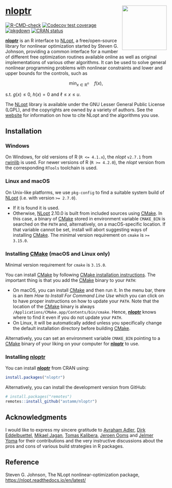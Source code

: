 
<!-- README.md is generated from README.Rmd. Please edit that file -->

# [**nloptr**](https://astamm.github.io/nloptr/) <img src='man/figures/logo.png' align="right" height="139" />

<!-- badges: start -->

[![R-CMD-check](https://github.com/astamm/nloptr/actions/workflows/R-CMD-check.yaml/badge.svg)](https://github.com/astamm/nloptr/actions/workflows/R-CMD-check.yaml)
[![Codecov test
coverage](https://codecov.io/gh/astamm/nloptr/graph/badge.svg)](https://app.codecov.io/gh/astamm/nloptr)
[![pkgdown](https://github.com/astamm/nloptr/workflows/pkgdown/badge.svg)](https://github.com/astamm/nloptr/actions)
[![CRAN
status](https://www.r-pkg.org/badges/version/nloptr)](https://CRAN.R-project.org/package=nloptr)
<!-- badges: end -->

[**nloptr**](https://astamm.github.io/nloptr/) is an R interface to
[NLopt](https://nlopt.readthedocs.io/en/latest/), a free/open-source
library for nonlinear optimization started by Steven G. Johnson,
providing a common interface for a number of different free optimization
routines available online as well as original implementations of various
other algorithms. It can be used to solve general nonlinear programming
problems with nonlinear constraints and lower and upper bounds for the
controls, such as

$$ \min_{x \in \mathbb{R}^n} \quad f(x), $$

s.t. $g(x) \le 0$, $h(x) = 0$ and $\ell \le x \le u$.

The [NLopt](https://nlopt.readthedocs.io/en/latest/) library is
available under the GNU Lesser General Public License (LGPL), and the
copyrights are owned by a variety of authors. See the
[website](https://nlopt.readthedocs.io/en/latest/Citing_NLopt/) for
information on how to cite NLopt and the algorithms you use.

## Installation

### Windows

On Windows, for old versions of R (`R <= 4.1.x`), the *nlopt* `v2.7.1`
from [rwinlib](https://github.com/rwinlib/nlopt) is used. For newer
versions of R (`R >= 4.2.0`), the *nlopt* version from the corresponding
`RTools` toolchain is used.

### Linux and macOS

On Unix-like platforms, we use `pkg-config` to find a suitable system
build of [NLopt](https://nlopt.readthedocs.io/en/latest/) (i.e. with
version `>= 2.7.0`).

- If it is found it is used.
- Otherwise, [NLopt](https://nlopt.readthedocs.io/en/latest/) 2.10.0 is
  built from included sources using [CMake](https://cmake.org). In this
  case, a binary of [CMake](https://cmake.org) stored in environment
  variable `CMAKE_BIN` is searched on the `PATH` and, alternatively, on
  a macOS-specific location. If that variable cannot be set, install
  will abort suggesting ways of installing [CMake](https://cmake.org).
  The minimal version requirement on `cmake` is `>= 3.15.0`.

### Installing [CMake](https://cmake.org) (macOS and Linux only)

Minimal version requirement for `cmake` is `3.15.0`.

You can install [CMake](https://cmake.org) by following [CMake
installation instructions](https://cmake.org/resources/). The important
thing is that you add the [CMake](https://cmake.org) binary to your
`PATH`:

- On macOS, you can install [CMake](https://cmake.org) and then run it.
  In the menu bar, there is an item *How to Install For Command Line
  Use* which you can click on to have proper instructions on how to
  update your `PATH`. Note that the location of the
  [CMake](https://cmake.org) binary is always
  `/Applications/CMake.app/Contents/bin/cmake`. Hence,
  [**nloptr**](https://astamm.github.io/nloptr/) knows where to find it
  even if you do not update your `PATH`.
- On Linux, it will be automatically added unless you specifically
  change the default installation directory before building
  [CMake](https://cmake.org).

Alternatively, you can set an environment variable `CMAKE_BIN` pointing
to a [CMake](https://cmake.org) binary of your liking on your computer
for [**nloptr**](https://astamm.github.io/nloptr/) to use.

### Installing [**nloptr**](https://astamm.github.io/nloptr/)

You can install [**nloptr**](https://astamm.github.io/nloptr/) from CRAN
using:

``` r
install.packages("nloptr")
```

Alternatively, you can install the development version from GitHub:

``` r
# install.packages("remotes")
remotes::install_github("astamm/nloptr")
```

## Acknowledgments

I would like to express my sincere gratitude to [Avraham
Adler](https://github.com/aadler), [Dirk
Eddelbuettel](https://github.com/eddelbuettel), [Mikael
Jagan](https://github.com/jaganmn), [Tomas
Kalibera](https://github.com/kalibera), [Jeroen
Ooms](https://github.com/jeroen) and [Jelmer
Ypma](https://github.com/jyypma) for their contributions and the very
instructive discussions about the pros and cons of various build
strategies in R packages.

## Reference

Steven G. Johnson, The NLopt nonlinear-optimization package,
<https://nlopt.readthedocs.io/en/latest/>
